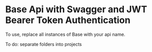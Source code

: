 # Base Api with Swagger and JWT Bearer Token Authentication

To use, replace all instances of Base with your api name.

To do: separate folders into projects
